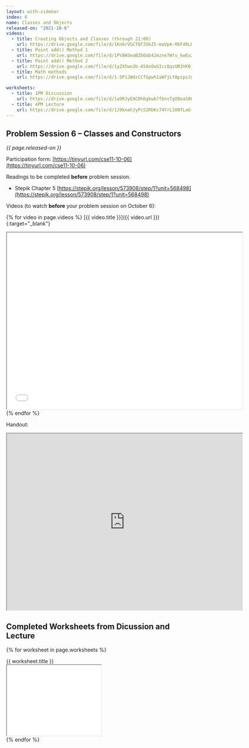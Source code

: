 ```yaml
---
layout: with-sidebar
index: 6
name: Classes and Objects
released-on: "2021-10-6"
videos:
  - title: Creating Objects and Classes (through 22:00)
    url: https://drive.google.com/file/d/1Kn6rVGCTQf2OkZ5-maVpA-MXFd0LHxZ2
  - title: Point add() Method 1
    url: https://drive.google.com/file/d/1PV8W3eaBZbOab42mzne7Wts_kwEuz6ZU
  - title: Point add() Method 2
    url: https://drive.google.com/file/d/1yZX5wo3b-A5AxOwSIccQqsUR3VK0j26i
  - title: Math methods
    url: https://drive.google.com/file/d/1-5P1JWdzCCfGpwh1aW7jLYApipzJgmKc

worksheets:
  - title: 1PM Discussion
    url: https://drive.google.com/file/d/1a9RJyEACDhDgkwb7fbnsTgO9eaSO6gEj
  - title: 4PM Lecture
    url: https://drive.google.com/file/d/1J9knahJyPcS2RbKs74YrL1O0fLaGfWOR
---
```


## Problem Session 6 – Classes and Constructors

_{{ page.released-on }}_

Participation form: [https://tinyurl.com/cse11-10-06](https://tinyurl.com/cse11-10-06)

Readings to be completed **before** problem session.

- Stepik Chapter 5 [https://stepik.org/lesson/573908/step/1?unit=568498](https://stepik.org/lesson/573908/step/1?unit=568498)

Videos (to watch **before** your problem session on October 6):

{% for video in page.videos %}
[{{ video.title }}]({{ video.url }}){:target="_blank"}

<iframe src="{{ video.url }}/preview" width="640" height="480" allow="autoplay"></iframe>
{% endfor %}

Handout:

<iframe src="https://drive.google.com/file/d/1eCij0uEOUtAmse1aVRmStC74FULawDJi/preview" width="640" height="480" allow="autoplay"></iframe>

## Completed Worksheets from Dicussion and Lecture

{% for worksheet in page.worksheets %}
<div class="worksheetBox">
{{ worksheet.title }}
<br>
<iframe src="{{ worksheet.url }}/preview" width="256" height="192" allow="autoplay"></iframe>
</div>
{% endfor %}
